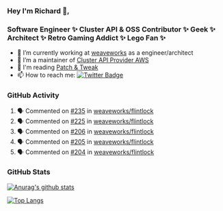 ### Hey I'm Richard 👋, 

<h3 align="left">Software Engineer ✨ Cluster API & OSS Contributor ✨ Geek ✨ Architect ✨ Retro Gaming Addict ✨ Lego Fan ✨</h3>

- 🔭 I’m currently working at [weaveworks](https://github.com/weaveworks) as a engineer/architect
- 👯 I’m a maintainer of [Cluster API Provider AWS](https://github.com/kubernetes-sigs/cluster-api-provider-aws)
- 💬 I'm reading [Patch & Tweak](https://bjooks.com/products/patch-tweak-exploring-modular-synthesis)
- 📫 How to reach me: [![Twitter Badge](https://img.shields.io/badge/-@fruit_case-00acee?style=flat&logo=Twitter&logoColor=white)](https://twitter.com/intent/follow?screen_name=fruit_case "Follow on Twitter")

### GitHub Activity 

<!--START_SECTION:activity-->
1. 🗣 Commented on [#235](https://github.com/weaveworks/flintlock/issues/235) in [weaveworks/flintlock](https://github.com/weaveworks/flintlock)
2. 🗣 Commented on [#225](https://github.com/weaveworks/flintlock/issues/225) in [weaveworks/flintlock](https://github.com/weaveworks/flintlock)
3. 🗣 Commented on [#206](https://github.com/weaveworks/flintlock/issues/206) in [weaveworks/flintlock](https://github.com/weaveworks/flintlock)
4. 🗣 Commented on [#205](https://github.com/weaveworks/flintlock/issues/205) in [weaveworks/flintlock](https://github.com/weaveworks/flintlock)
5. 🗣 Commented on [#204](https://github.com/weaveworks/flintlock/issues/204) in [weaveworks/flintlock](https://github.com/weaveworks/flintlock)
<!--END_SECTION:activity-->

### GitHub Stats

[![Anurag's github stats](https://github-readme-stats.vercel.app/api?username=richardcase&count_private=true&show_icons=true)](https://github.com/anuraghazra/github-readme-stats)

[![Top Langs](https://github-readme-stats.vercel.app/api/top-langs/?username=richardcase&hide=html&layout=compact)](https://github.com/anuraghazra/github-readme-stats)
